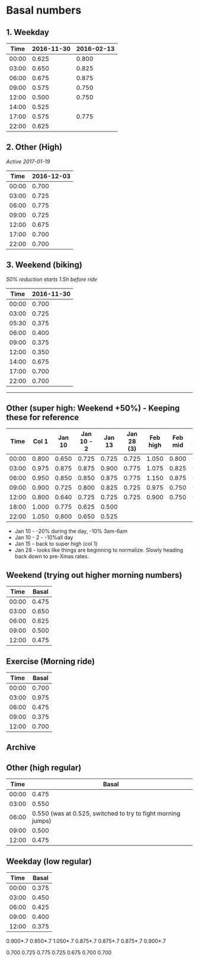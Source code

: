 # Basal numbers

## 1. Weekday

Time  | 2016-11-30 | 2016-02-13 |
----- | ---------- | ---------- |
00:00 |      0.625 |      0.800 |
03:00 |      0.650 |      0.825 |
06:00 |      0.675 |      0.875 |
09:00 |      0.575 |      0.750 |
12:00 |      0.500 |      0.750 |
14:00 |      0.525 |            |
17:00 |      0.575 |      0.775 |
22:00 |      0.625 |            |

## 2. Other (High)

*Active 2017-01-19*

Time  | 2016-12-03 |
----- | ---------- |
00:00 |      0.700 |
03:00 |      0.725 |
06:00 |      0.775 |
09:00 |      0.725 |
12:00 |      0.675 |
17:00 |      0.700 |
22:00 |      0.700 |

## 3. Weekend (biking)

*50% reduction starts 1.5h before ride*

Time  | 2016-11-30 |
----- | ---------- |
00:00 |      0.700 |
03:00 |      0.725 |
05:30 |      0.375 |
06:00 |      0.400 |
09:00 |      0.375 |
12:00 |      0.350 |
14:00 |      0.675 |
17:00 |      0.700 |
22:00 |      0.700 |

---

## Other (super high: Weekend +50%) - Keeping these for reference

Time  | Col 1  | Jan 10 | Jan 10 - 2 | Jan 13 | Jan 28 (3) | Feb high   | Feb mid    | Feb 23 (-30%) | Mar 10 (-20%) |
----- | ------ | ------ | ---------- | ------ | ---------- | ---------- | ---------- | ------------- | ------------- |
00:00 | 0.800  | 0.650  | 0.725      | 0.725  | 0.725      | 1.050      | 0.800      | 0.650         | 0.525         |
03:00 | 0.975  | 0.875  | 0.875      | 0.900  | 0.775      | 1.075      | 0.825      | 0.675         | 0.550         |
06:00 | 0.950  | 0.850  | 0.850      | 0.875  | 0.775      | 1.150      | 0.875      | 0.700         | 0.575         |
09:00 | 0.900  | 0.725  | 0.800      | 0.825  | 0.725      | 0.975      | 0.750      | 0.600         | 0.500         |
12:00 | 0.800  | 0.640  | 0.725      | 0.725  | 0.725      | 0.900      | 0.750      | 0.600         | 0.500         |
18:00													   | 1.000      | 0.775      | 0.625         | 0.500         |
22:00													   | 1.050      | 0.800      | 0.650         | 0.525         |

- Jan 10 - -20% during the day, -10% 3am-6am
- Jan 10 - 2 - -10%all day
- Jan 15 - back to super high (col 1)
- Jan 28 - looks like things are beginning to normalize. Slowly heading back down to pre-Xmas rates.

## Weekend (trying out higher morning numbers)

Time | Basal
---- | -----
00:00 | 0.475
03:00 | 0.650
06:00 | 0.625
09:00 | 0.500
12:00 | 0.475

## Exercise (Morning ride)

Time | Basal
---- | -----
00:00 | 0.700
03:00 | 0.975
06:00 | 0.475
09:00 | 0.375
12:00 | 0.700

## Archive

## Other (high regular)

Time | Basal
---- | -----
00:00 | 0.475
03:00 | 0.550
06:00 | 0.550 (was at 0.525, switched to try to fight morning jumps)
09:00 | 0.500
12:00 | 0.475

## Weekday (low regular)

Time | Basal
---- | -----
00:00 | 0.375
03:00 | 0.450
06:00 | 0.425
09:00 | 0.400
12:00 | 0.375

0.900*.7
0.950*.7
1.050*.7
0.875*.7
0.875*.7
0.875*.7
0.900*.7



0.700
0.725
0.775
0.725
0.675
0.700
0.700